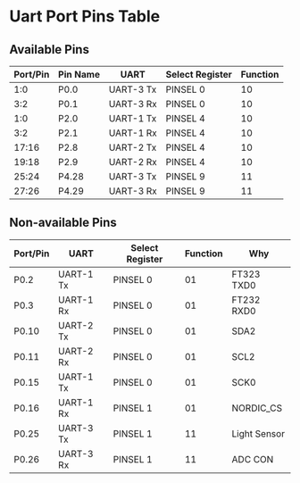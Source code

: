 # Uart Port Pins Table

## Available Pins
Port/Pin | Pin Name | UART | Select Register | Function 
------|------|-----------|----------|----
1:0 | P0.0  | UART-3 Tx | PINSEL 0 | 10
3:2 | P0.1  | UART-3 Rx | PINSEL 0 | 10
1:0 | P2.0  | UART-1 Tx | PINSEL 4 | 10
3:2 | P2.1  | UART-1 Rx | PINSEL 4 | 10
17:16 | P2.8  | UART-2 Tx | PINSEL 4 | 10
19:18 | P2.9  | UART-2 Rx | PINSEL 4 | 10
25:24 | P4.28 | UART-3 Tx | PINSEL 9 | 11
27:26 | P4.29 | UART-3 Rx | PINSEL 9 | 11

## Non-available Pins
Port/Pin | UART | Select Register | Function | Why
------|-----------|----------|----|-----------
P0.2  | UART-1 Tx | PINSEL 0 | 01 | FT323 TXD0
P0.3  | UART-1 Rx | PINSEL 0 | 01 | FT232 RXD0
P0.10 | UART-2 Tx | PINSEL 0 | 01 | SDA2
P0.11 | UART-2 Rx | PINSEL 0 | 01 | SCL2
P0.15 | UART-1 Tx | PINSEL 0 | 01 | SCK0
P0.16 | UART-1 Rx | PINSEL 1 | 01 | NORDIC_CS
P0.25 | UART-3 Tx | PINSEL 1 | 11 | Light Sensor
P0.26 | UART-3 Rx | PINSEL 1 | 11 | ADC CON

